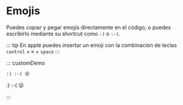 # Emojis

Puedes copiar y pegar emojis directamente en el código, o puedes escribirlo mediante su shortcut como `:)` o `:-(`.

<!-- prettier-ignore -->
::: tip
En apple puedes insertar un emoji con la combinación de teclas `control` + `⌘` + `space`
:::

::: customDemo

```markdown
:) :-( 😜
```

:) :-( 😜

:::
